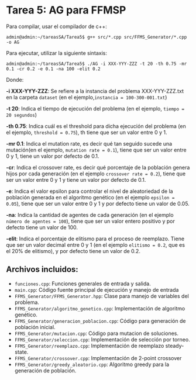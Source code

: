 # Tarea 5: AG para FFMSP


Para compilar, usar el compilador de c++:

```console
admin@admin:~/tareasSA/Tarea5$ g++ src/*.cpp src/FFMS_Generator/*.cpp -o AG
```

Para ejecutar, utilizar la siguiente sintaxis:

```console
admin@admin:~/tareasSA/Tarea5$ ./AG -i XXX-YYY-ZZZ -t 20 -th 0.75 -mr 0.1 -cr 0.2 -e 0.1 -na 100 -elit 0.2
```

Donde:

**-i XXX-YYY-ZZZ**: Se refiere a la instancia del problema XXX-YYY-ZZZ.txt en la carpeta `dataset` (en el ejemplo,`instancia = 100-300-001.txt`)

**-t 20**: Indica el tiempo de ejecución del problema (en el ejemplo, `tiempo = 20 segundos`)

**-th 0.75**: Indica cuál es el threshold para dicha ejecución del problema (en el ejemplo, `threshold = 0.75`), th tiene que ser un valor entre 0 y 1.

**-mr 0.1**: Indica el mutation rate, es decir qué tan seguido sucede una mutación(en el ejemplo, `mutation rate = 0.1`), tiene que ser un valor entre 0 y 1, tiene un valor por defecto de 0.1.

**-cr**: Indica el crossover rate, es decir qué porcentaje de la población genera hijos por cada generación (en el ejemplo `crossover rate = 0.2`), tiene que ser un valor entre 0 y 1 y tiene un valor por defecto de 0.1.

**-e**: Indica el valor epsilon para controlar el nivel de aleatoriedad de la población generada en el algoritmo genético (en el ejemplo `epsilon = 0.05`), tiene que ser un valor entre 0 y 1 y por defecto tiene un valor de 0.05.

**-na**: Indica la cantidad de agentes de cada generación (en el ejemplo `número de agentes = 100`), tiene que ser un valor entero positivo y por defecto tiene un valor de 100.

**-elit**: Indica el porcentaje de elitismo para el proceso de reemplazo. Tiene que ser un valor decimal entre 0 y 1 (en el ejemplo `elitismo = 0.2`, que es el 20% de elitismo), y por defecto tiene un valor de 0.2.

## Archivos incluidos:
- `funciones.cpp`: Funciones generales de entrada y salida.
- `main.cpp`: Código fuente principal de ejecución y manejo de entrada
- `FFMS_Generator/FFMS_Generator.hpp`: Clase para manejo de variables del problema.
- `FFMS_Generator/algoritmo_genetico.cpp`: Implementación de algoritmo genético.
- `FFMS_Generator/generacion_poblacion.cpp`: Código para generación de población inicial.
- `FFMS_Generator/mutacion.cpp`: Código para mutacion de soluciones.
- `FFMS_Generator/seleccion.cpp`: Implementación de selección por torneo.
- `FFMS_Generator/reemplazo.cpp`: Implementación de reemplazo steady-state.
- `FFMS_Generator/crossover.cpp`: Implementación de 2-point crossover
- `FFMS_Generator/greedy_aleatorio.cpp`: Algoritmo greedy para la generación de población.